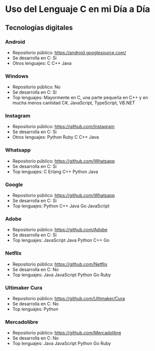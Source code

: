# Uso del Lenguaje C en mi Día a Día

## Tecnologías digitales

  ### Android
 
   + Repositorio público: https://android.googlesource.com/
   + Se desarrolla en C: Si
   + Otros lenguajes:  C C++ Java
   
  ###  Windows
  
   + Repositorio público: No
   + Se desarrolla en C: Si
   + Top lenguajes: Mayormente en C, una parte pequeña en C++ y en mucha menos cantidad C#, JavaScript, TypeScript, VB.NET 
   
  ###  Instagram
  
   + Repositorio público: https://github.com/Instagram
   + Se desarrolla en C: Si
   + Otros lenguajes:  Python Ruby C C++ Java 
   
  ###  Whatsapp
  
   + Repositorio público: https://github.com/Whatsapp
   + Se desarrolla en C: Si
   + Top lenguajes:   C Erlang C++ Python Java 
   
  ###  Google
  
   + Repositorio público: https://github.com/Whatsapp
   + Se desarrolla en C: Si
   + Top lenguajes:  Python C++ Java Go JavaScript 
   
  ###  Adobe
  
   + Repositorio público: https://github.com/Adobe
   + Se desarrolla en C: Si
   + Top lenguajes:   JavaScript Java Python C++ Go 
 
   
  ###  Netflix
  
   + Repositorio público: https://github.com/Netflix
   + Se desarrolla en C: No
   + Top lenguajes:  Java JavaScript Python Go Ruby 
   
 ### Ultimaker Cura
 
  + Repositorio público: https://github.com/Ultimaker/Cura
  + Se desarrolla en C: No
  + Top lenguajes: Python
  
 ### Mercadolibre 
 
  + Repositorio público: https://github.com/Mercadolibre
  + Se desarrolla en C: No
  + Top lenguajes:  Java JavaScript Python Go Ruby 
   
   
   
  
   
